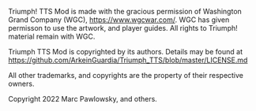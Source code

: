 Triumph! TTS Mod is made with the gracious permission of Washington Grand Company (WGC),
https://www.wgcwar.com/. WGC has given permisson to use the artwork, and player guides.
All rights to Triumph! material remain with WGC.

Triumph TTS Mod is copyrighted by its authors.  Details may be found at 
https://github.com/ArkeinGuardia/Triumph_TTS/blob/master/LICENSE.md

All other trademarks, and copyrights are the property of their respective owners.

Copyright 2022 Marc Pawlowsky, and others.

